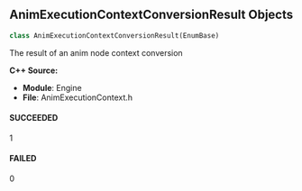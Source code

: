 ## AnimExecutionContextConversionResult Objects

```python
class AnimExecutionContextConversionResult(EnumBase)
```

The result of an anim node context conversion

**C++ Source:**

- **Module**: Engine
- **File**: AnimExecutionContext.h

<a id="unreal.AnimExecutionContextConversionResult.SUCCEEDED"></a>

#### SUCCEEDED

1

<a id="unreal.AnimExecutionContextConversionResult.FAILED"></a>

#### FAILED

0

<a id="unreal.AnimNodeReferenceConversionResult"></a>